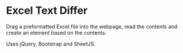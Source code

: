 # Excel Text Differ

Drag a preformatted Excel file into the webpage, read the contents and create an element based on the contents.

Uses jQuery, Bootstrap and SheetJS.
